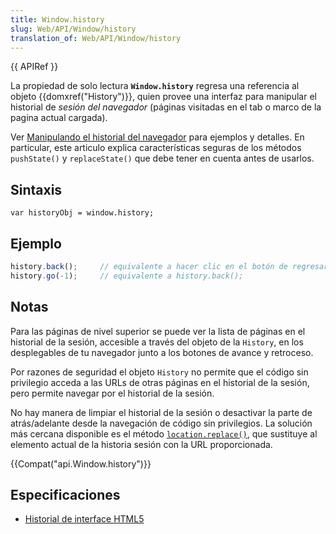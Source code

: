 ```yaml
---
title: Window.history
slug: Web/API/Window/history
translation_of: Web/API/Window/history
---
```

{{ APIRef }}

La propiedad de solo lectura **`Window.history`** regresa una referencia al objeto {{domxref("History")}}, quien provee una interfaz para manipular el historial de _sesión del navegador_ (páginas visitadas en el tab o marco de la pagina actual cargada).

Ver [Manipulando el historial del navegador](/es/docs/DOM/Manipulando_el_historial_del_navegador "en/DOM/Manipulating the browser history") para ejemplos y detalles. En particular, este articulo explica características seguras de los métodos `pushState()` y `replaceState()` que debe tener en cuenta antes de usarlos.

## Sintaxis

    var historyObj = window.history;

## Ejemplo

```js
history.back();     // equivalente a hacer clic en el botón de regresar
history.go(-1);     // equivalente a history.back();
```

## Notas

Para las páginas de nivel superior se puede ver la lista de páginas en el historial de la sesión, accesible a través del objeto de la `History`, en los desplegables de tu navegador junto a los botones de avance y retroceso.

Por razones de seguridad el objeto `History` no permite que el código sin privilegio acceda a las URLs de otras páginas en el historial de la sesión, pero permite navegar por el historial de la sesión.

No hay manera de limpiar el historial de la sesión o desactivar la parte de atrás/adelante desde la navegación de código sin privilegios. La solución más cercana disponible es el método [`location.replace()`](/es/docs/Web/API/Window/location#replace), que sustituye al elemento actual de la historia sesión con la URL proporcionada.

{{Compat("api.Window.history")}}

## Especificaciones

- [Historial de interface HTML5](http://whatwg.org/html#the-history-interface)
